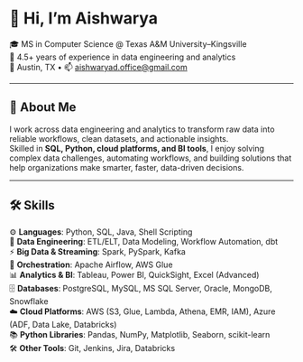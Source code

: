 # 👋 Hi, I’m Aishwarya  

🎓 MS in Computer Science @ Texas A&M University–Kingsville  
💼 4.5+ years of experience in data engineering and analytics  
📍 Austin, TX • 📫 aishwaryad.office@gmail.com  

---

## 🚀 About Me  
I work across data engineering and analytics to transform raw data into reliable workflows, clean datasets, and actionable insights.  
Skilled in **SQL, Python, cloud platforms, and BI tools**, I enjoy solving complex data challenges, automating workflows, and building solutions that help organizations make smarter, faster, data-driven decisions.  

---

## 🛠 Skills  
⚙️ **Languages**: Python, SQL, Java, Shell Scripting  
📂 **Data Engineering**: ETL/ELT, Data Modeling, Workflow Automation, dbt  
⚡ **Big Data & Streaming**: Spark, PySpark, Kafka  
🔄 **Orchestration**: Apache Airflow, AWS Glue  
📊 **Analytics & BI**: Tableau, Power BI, QuickSight, Excel (Advanced)  
🗄️ **Databases**: PostgreSQL, MySQL, MS SQL Server, Oracle, MongoDB, Snowflake  
☁️ **Cloud Platforms**: AWS (S3, Glue, Lambda, Athena, EMR, IAM), Azure (ADF, Data Lake, Databricks)  
📚 **Python Libraries**: Pandas, NumPy, Matplotlib, Seaborn, scikit-learn  
🛠️ **Other Tools**: Git, Jenkins, Jira, Databricks  

